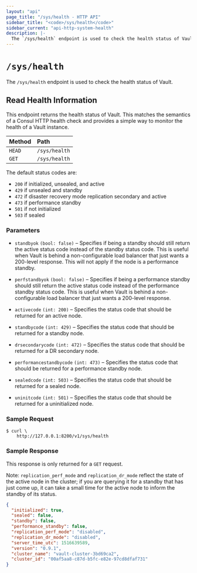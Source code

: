 ```yaml
---
layout: "api"
page_title: "/sys/health - HTTP API"
sidebar_title: "<code>/sys/health</code>"
sidebar_current: "api-http-system-health"
description: |-
  The `/sys/health` endpoint is used to check the health status of Vault.
---
```


# `/sys/health`

The `/sys/health` endpoint is used to check the health status of Vault.

## Read Health Information

This endpoint returns the health status of Vault. This matches the semantics of
a Consul HTTP health check and provides a simple way to monitor the health of a
Vault instance.

| Method   | Path                         |
| :--------------------------- | :--------------------- |
| `HEAD`   | `/sys/health`                | `000 (empty body)`     |
| `GET`    | `/sys/health`                | `000 application/json` |

The default status codes are:

- `200` if initialized, unsealed, and active
- `429` if unsealed and standby
- `472` if disaster recovery mode replication secondary and active
- `473` if performance standby
- `501` if not initialized
- `503` if sealed

### Parameters

- `standbyok` `(bool: false)` – Specifies if being a standby should still return
  the active status code instead of the standby status code. This is useful when
  Vault is behind a non-configurable load balancer that just wants a 200-level
  response. This will not apply if the node is a performance standby.

- `perfstandbyok` `(bool: false)` – Specifies if being a performance standby should
  still return the active status code instead of the performance standby status code.
  This is useful when Vault is behind a non-configurable load balancer that just wants
  a 200-level response.

- `activecode` `(int: 200)` – Specifies the status code that should be returned
  for an active node.

- `standbycode` `(int: 429)` – Specifies the status code that should be returned
  for a standby node.

- `drsecondarycode` `(int: 472)` – Specifies the status code that should be
  returned for a DR secondary node.

- `performancestandbycode` `(int: 473)` – Specifies the status code that should be
  returned for a performance standby node.

- `sealedcode` `(int: 503)` – Specifies the status code that should be returned
  for a sealed node.

- `uninitcode` `(int: 501)` – Specifies the status code that should be returned
  for a uninitialized node.

### Sample Request

```
$ curl \
    http://127.0.0.1:8200/v1/sys/health
```

### Sample Response

This response is only returned for a `GET` request.

Note: `replication_perf_mode` and `replication_dr_mode` reflect the state of
the active node in the cluster; if you are querying it for a standby that has
just come up, it can take a small time for the active node to inform the
standby of its status.

```json
{
  "initialized": true,
  "sealed": false,
  "standby": false,
  "performance_standby": false,
  "replication_perf_mode": "disabled",
  "replication_dr_mode": "disabled",
  "server_time_utc": 1516639589,
  "version": "0.9.1",
  "cluster_name": "vault-cluster-3bd69ca2",
  "cluster_id": "00af5aa8-c87d-b5fc-e82e-97cd8dfaf731"
}
```
